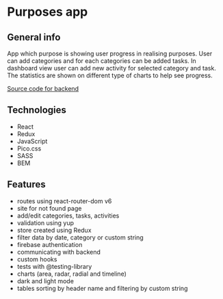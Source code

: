 # Purposes app

## General info

App which purpose is showing user progress in realising purposes. User can add categories and for each categories can be added tasks. In dashboard view user can add new activity for selected category and task. The statistics are shown on different type of charts to help see progress.

[Source code for backend](https://github.com/framista/purposesServerApp)

## Technologies

- React
- Redux
- JavaScript
- Pico.css
- SASS
- BEM

## Features

- routes using react-router-dom v6
- site for not found page
- add/edit categories, tasks, activities
- validation using yup
- store created using Redux
- filter data by date, category or custom string
- firebase authentication
- communicating with backend
- custom hooks
- tests with @testing-library
- charts (area, radar, radial and timeline)
- dark and light mode
- tables sorting by header name and filtering by custom string
